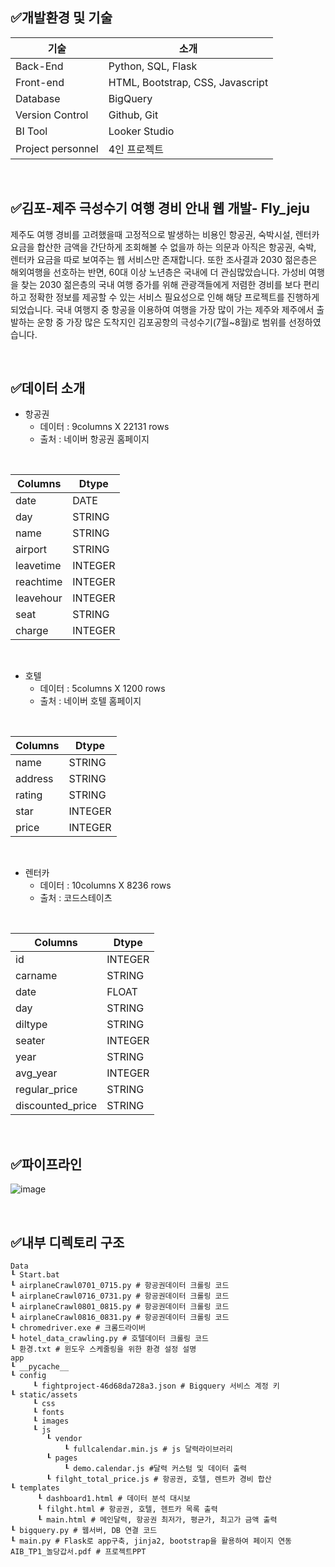 ## ✅개발환경 및 기술
|기술|소개|
|--------|-------|
|Back-End|Python, SQL, Flask|
|Front-end|HTML, Bootstrap, CSS, Javascript|
|Database|BigQuery|
|Version Control|Github, Git|
|BI Tool|Looker Studio|
|Project personnel|4인 프로젝트|

<br>

## ✅김포-제주 극성수기 여행 경비 안내 웹 개발- Fly_jeju
제주도 여행 경비를 고려했을때 고정적으로 발생하는 비용인 항공권, 숙박시설, 렌터카 요금을 합산한 금액을 간단하게 조회해볼 수 없을까 하는 의문과 아직은 항공권, 숙박, 렌터카 요금을 따로 보여주는 웹 서비스만 존재합니다.
또한 조사결과 2030 젊은층은 해외여행을 선호하는 반면, 60대 이상 노년층은 국내에 더 관심많았습니다. 가성비 여행을 찾는 2030 젊은층의 국내 여행 증가를 위해 관광객들에게 저렴한 경비를 보다 편리하고 정확한 정보를 제공할 수 있는 서비스 필요성으로 인해 해당 프로젝트를 진행하게 되었습니다.
국내 여행지 중 항공을 이용하여 여행을 가장 많이 가는 제주와 제주에서 출발하는 운항 중 가장 많은 도착지인 김포공항의 극성수기(7월~8월)로 범위를 선정하였습니다.

<br>

## ✅데이터 소개


* 항공권   
  * 데이터 : 9columns X 22131 rows
  * 출처 : 네이버 항공권 홈페이지

<br>

|Columns|Dtype|
|--------|-------|
|date|DATE|
|day|STRING|
|name|STRING|
|airport|STRING|
|leavetime|INTEGER|
|reachtime|INTEGER|
|leavehour|INTEGER|
|seat|STRING|
|charge|INTEGER|

<br>
  
* 호텔
  * 데이터 : 5columns X 1200 rows
  * 출처 : 네이버 호텔 홈페이지

<br>

|Columns|Dtype|
|--------|-------|
|name|STRING|
|address|STRING|
|rating|STRING|
|star|INTEGER|
|price|INTEGER|

<br>

* 렌터카
  * 데이터 : 10columns X 8236 rows
  * 출처 : 코드스테이츠

<br>

|Columns|Dtype|
|--------|-------|
|id|INTEGER|
|carname|STRING|
|date|FLOAT|
|day|STRING|
|diltype|STRING|
|seater|INTEGER|
|year|STRING|
|avg_year|INTEGER|
|regular_price|STRING|
|discounted_price|STRING|

<br>

## ✅파이프라인
![image](https://github.com/KIMJEONGSU/Fly_Jeju/assets/23291338/7f0b18d8-178a-469d-a392-e23ad5173473)

<br>

## ✅내부 디렉토리 구조
```
Data
┖ Start.bat
┖ airplaneCrawl0701_0715.py # 항공권데이터 크롤링 코드
┖ airplaneCrawl0716_0731.py # 항공권데이터 크롤링 코드
┖ airplaneCrawl0801_0815.py # 항공권데이터 크롤링 코드
┖ airplaneCrawl0816_0831.py # 항공권데이터 크롤링 코드
┖ chromedriver.exe # 크롬드라이버
┖ hotel_data_crawling.py # 호텔데이터 크롤링 코드
┖ 환경.txt # 윈도우 스케줄링을 위한 환경 설정 설명
app
┖ __pycache__
┖ config
     ┖ fightproject-46d68da728a3.json # Bigquery 서비스 계정 키
┖ static/assets
     ┖ css
     ┖ fonts
     ┖ images
     ┖ js
        ┖ vendor
            ┖ fullcalendar.min.js # js 달력라이브러리
        ┖ pages
            ┖ demo.calendar.js #달력 커스텀 및 데이터 출력
        ┖ filght_total_price.js # 항공권, 호텔, 렌트카 경비 합산
┖ templates
      ┖ dashboard1.html # 데이터 분석 대시보
      ┖ filght.html # 항공권, 호텔, 헨트카 목록 출력
      ┖ main.html # 메인달력, 항공권 최저가, 평균가, 최고가 금액 출력
┖ bigquery.py # 웹서버, DB 연결 코드
┖ main.py # Flask로 app구축, jinja2, bootstrap을 활용하여 페이지 연동
AIB_TP1_놀당갑서.pdf # 프로젝트PPT
```

